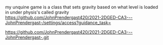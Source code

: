 my unquine game is a class that sets gravity based on what level is loaded in under physis's called gravity
https://github.com/JohnPrendergast420/2021-2DGED-CA3---JohnPrendergast-/settings/access?guidance_task=

https://github.com/JohnPrendergast420/2021-2DGED-CA3---JohnPrendergast-.git